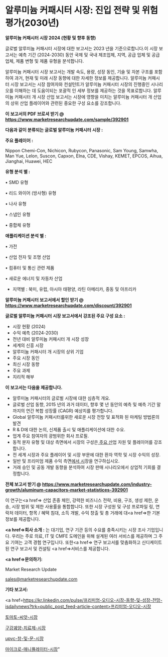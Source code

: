 # 알루미늄 커패시터 시장: 진입 전략 및 위험 평가(2030년)

<strong>알루미늄 커패시터 시장 2024 (현황 및 향후 동향)</strong>

글로벌 알루미늄 커패시터 시장에 대한 보고서는 2023 년을 기준으로합니다.이 시장 보고서는 예측 기간 (2024-2030) 동안 국제 및 국내 제조업체, 지역, 공급 업체 및 공급 업체, 제품 변형 및 제품 유형을 분석합니다.

알루미늄 커패시터 시장 보고서는 개발 속도, 용량, 성장 동인, 기술 및 자본 구조를 포함하여 과거, 현재 및 미래 시장 동향에 대한 자세한 정보를 제공합니다. 알루미늄 커패시터 시장 보고서는 시장 참여자와 컨설턴트가 알루미늄 커패시터 시장의 진행중인 시나리오를 이해하는 데 도움이되는 포괄적 인 세부 정보를 제공하는 것을 목표로합니다. 알루미늄 커패시터 개 시장 산업 보고서는 시장에 영향을 미치는 알루미늄 커패시터 개 산업의 상위 산업 플레이어와 관련된 중요한 구성 요소를 강조합니다.



<strong>이 보고서의 PDF 브로셔 받기 @ <a href=https://www.marketresearchupdate.com/sample/392901>https://www.marketresearchupdate.com/sample/392901</a></strong>



<strong>다음과 같이 분류되는 글로벌 알루미늄 커패시터 시장 :</strong>



<strong>주요 플레이어 :</strong>

Nippon Chemi-Con, Nichicon, Rubycon, Panasonic, Sam Young, Samwha, Man Yue, Lelon, Suscon, Capxon, Elna, CDE, Vishay, KEMET, EPCOS, Aihua, Jianghai, Huawei, HEC



<strong>유형 분석 별 :</strong>

• SMD 유형

• 리드 와이어 (방사형) 유형

• 나사 유형

• 스냅인 유형

• 중합체 유형



<strong>애플리케이션 분석 별 :</strong>

• 가전

• 산업 전자 및 조명 산업

• 컴퓨터 및 통신 관련 제품

• 새로운 에너지 및 자동차 산업

<ul>
  <li>지역별 : 북미, 유럽, 아시아 태평양, 라틴 아메리카, 중동 및 아프리카</li>
</ul>


<strong>알루미늄 커패시터 보고서에서 할인 받기 @ <a href=https://www.marketresearchupdate.com/discount/392901>https://www.marketresearchupdate.com/discount/392901</a></strong>



<strong>글로벌 알루미늄 커패시터 시장 보고서에서 강조된 주요 구성 요소 :</strong>
<ul>
  <li>시장 현황 (2024)</li>
  <li>수익 예측 (2024-2030)</li>
  <li>전년 대비 알루미늄 커패시터 개 시장 성장</li>
  <li>세계의 신흥 시장</li>
  <li>알루미늄 커패시터 개 시장의 상위 기업</li>
  <li>주요 시장 동인</li>
  <li>최신 시장 동향</li>
  <li>주요 과제</li>
  <li>지리적 해부</li>
</ul>


<strong>이 보고서는 다음을 제공합니다.</strong>
<ul>
  <li>알루미늄 커패시터의 글로벌 시장에 대한 심층적 개요.</li>
  <li>글로벌 산업 동향, 2015 년의 과거 데이터, 향후 몇 년 동안의 예측 및 예측 기간 말까지의 연간 복합 성장률 (CAGR) 예상치를 평가합니다.</li>
  <li>Global 알루미늄 커패시터를위한 새로운 시장 전망 및 표적화 된 마케팅 방법론의 발견</li>
  <li>R &amp; D에 대한 논의, 신제품 출시 및 애플리케이션에 대한 수요.</li>
  <li>업계 주요 참여자의 광범위한 회사 프로필.</li>
  <li>동적 분자 유형 및 대상 측면에서 시장의 구성은<a href=> 주요 산</a>업 자원 및 플레이어를 강조합니다.</li>
  <li>전 세계 시장과 주요 플레이어 및 시장 부문에 대한 환자 역학 및 시장 수익의 성장.</li>
  <li>일반 및 프리미엄 제품 수익 측면<a href=>에서 시</a>장을 연구하십시오.</li>
  <li>거래 승인 및 공동 개발 동향을 분석하여 시장 판매 시나리오에서 상업적 기회를 결정합니다.</li>
</ul>



<strong>전체 보고서 받기 @ <a href=https://www.marketresearchupdate.com/industry-growth/aluminum-capacitors-market-statistices-392901>https://www.marketresearchupdate.com/industry-growth/aluminum-capacitors-market-statistices-392901</a></strong>

이 연구는<a href=> 산업 존중</a> 체인, 강력한 비즈니스 전략, 비용, 구조, 생성 제한, 운송, 시장 범위 및 제한 사용률을 통합합니다. 또한 시장 구성원 및 구성 프로파일 링, 연락처 데이터, 항목 / 혜택 침대, 소득 개발, 수익 창출 및 총 거래에 대<a href=>한 기본 </a>정보를 제공합니다.



<strong><a href=>회사 소</a>개 :</strong>
는 대기업, 연구 기관 등의 수요를 충족시키는 시장 조사 기업입니다. 우리는 주로 의료, IT 및 CMFE 도메인을 위해 설계된 여러 서비스를 제공하며 그 주요 기여는 고객 경험 연구입니다. 또한<a href=> 연구 보</a>고서를 맞춤화하고 신디케이트 된 연구 보고서 및 컨설팅 <a href=>서비스</a>를 제공합니다.



<strong><a href=>문의하기:</a></strong>

Market Research Update

sales@marketresearchupdate.com



<strong>기타 보고서:</strong>

<a href=https://kr.linkedin.com/pulse/프리미엄-오디오-시장-동향-및-성장-전망-isdailynews?trk=public_post_feed-article-content>프리미엄-오디오-시장</a>

<a href=https://www.linkedin.com/pulse/토마토-씨앗-시장-세분화-연구-및-목표-고객2029년-consumer-connection-compendium-ana/>토마토-씨앗-시장</a>

<a href=https://www.linkedin.com/pulse/구강궤양-치료제-시장-세분화-연구-및-목표-고객2029년-isdailynews-rmkqc/>구강궤양-치료제-시장</a>

<a href=https://www.linkedin.com/pulse/upvc-창-및-문-시장-세분화-연구-목표-고객2029년-analytics-alchemy-360-analysis-ph9gf/>upvc-창-및-문-시장</a>

<a href=https://www.linkedin.com/pulse/마이크로-매니퓰레이터-시장-동향-및-성장-전망-consumer-connection-chronicles-24--iirgc/>마이크로-매니퓰레이터-시장</a>"
